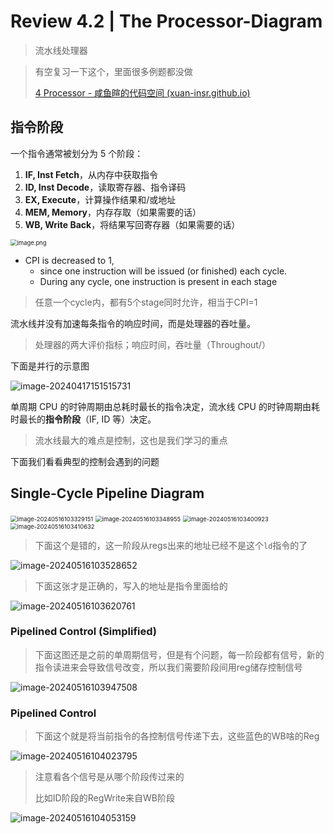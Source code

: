 # Review 4.2 | The Processor-Diagram

> 流水线处理器

> 有空复习一下这个，里面很多例题都没做
>
> [4 Processor - 咸鱼暄的代码空间 (xuan-insr.github.io)](https://xuan-insr.github.io/computer_organization/4_processor/#423-data-hazards)

## 指令阶段

一个指令通常被划分为 5 个阶段：

1. **IF, Inst Fetch**，从内存中获取指令
2. **ID, Inst Decode**，读取寄存器、指令译码
3. **EX, Execute**，计算操作结果和/或地址
4. **MEM, Memory**，内存存取（如果需要的话）
5. **WB, Write Back**，将结果写回寄存器（如果需要的话）

<img src="https://raw.githubusercontent.com/RimLutienpeist/image-hosting/main/1654741944095-f2787d5f-e997-4ada-afda-38ef9bc5057e.png" alt="image.png" style="zoom:67%;" />

- CPI is decreased to 1, 
  - since one instruction will be issued  (or finished) each cycle.
  - During any cycle, one instruction is present in each stage

> 任意一个cycle内，都有5个stage同时允许，相当于CPI=1

流水线并没有加速每条指令的响应时间，而是处理器的吞吐量。

> 处理器的两大评价指标；响应时间，吞吐量（Throughout/）

下面是并行的示意图

![image-20240417151515731](https://raw.githubusercontent.com/RimLutienpeist/image-hosting/main/image-20240417151515731.png)

单周期 CPU 的时钟周期由总耗时最长的指令决定，流水线 CPU 的时钟周期由耗时最长的**指令阶段**（IF, ID 等）决定。

> 流水线最大的难点是控制，这也是我们学习的重点

下面我们看看典型的控制会遇到的问题

## Single-Cycle Pipeline Diagram

<img src="https://raw.githubusercontent.com/RimLutienpeist/image-hosting/main/image-20240516103329151.png" alt="image-20240516103329151" style="zoom:67%;" />

<img src="https://raw.githubusercontent.com/RimLutienpeist/image-hosting/main/image-20240516103348955.png" alt="image-20240516103348955" style="zoom:67%;" />

<img src="https://raw.githubusercontent.com/RimLutienpeist/image-hosting/main/image-20240516103400923.png" alt="image-20240516103400923" style="zoom:67%;" />

<img src="https://raw.githubusercontent.com/RimLutienpeist/image-hosting/main/image-20240516103410632.png" alt="image-20240516103410632" style="zoom:67%;" />

> 下面这个是错的，这一阶段从regs出来的地址已经不是这个`ld`指令的了

![image-20240516103528652](https://raw.githubusercontent.com/RimLutienpeist/image-hosting/main/image-20240516103528652.png)

> 下面这张才是正确的，写入的地址是指令里面给的

![image-20240516103620761](https://raw.githubusercontent.com/RimLutienpeist/image-hosting/main/image-20240516103620761.png)

### Pipelined Control (Simplified)

> 下面这图还是之前的单周期信号，但是有个问题，每一阶段都有信号，新的指令读进来会导致信号改变，所以我们需要阶段间用reg储存控制信号

![image-20240516103947508](https://raw.githubusercontent.com/RimLutienpeist/image-hosting/main/image-20240516103947508.png)

### Pipelined Control

> 下面这个就是将当前指令的各控制信号传递下去，这些蓝色的WB啥的Reg

![image-20240516104023795](https://raw.githubusercontent.com/RimLutienpeist/image-hosting/main/image-20240516104023795.png)

> 注意看各个信号是从哪个阶段传过来的
>
> 比如ID阶段的RegWrite来自WB阶段

![image-20240516104053159](https://raw.githubusercontent.com/RimLutienpeist/image-hosting/main/image-20240516104053159.png)



## 